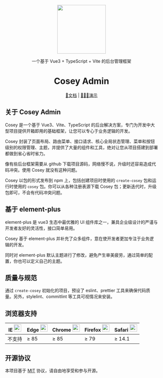 <div align="center">
  <p>
    <img width="160" src="https://fastly.jsdelivr.net/npm/@gunny/files@latest/cosey-logo.svg" />
  </p>

  <p>一个基于 Vue3 + TypeScript + Vite 的后台管理框架</p>

  <h1>Cosey Admin</h1>

[📖文档](https://docs.cosey.wzt.zone/) | [🧑🏻‍🏫演示](https://cosey.wzt.zone/)

</div>

## 关于 Cosey Admin

Cosey 是一个基于 Vue3、Vite、TypeScript 的后台解决方案，专门为开发中大型项目提供开箱即用的基础框架，让您可以专心于业务逻辑的开发。

Cosey 封装了页面布局、路由菜单、接口请求、核心全局状态管理、菜单和按钮级别的权限管理、主题，并提供了大量的组件和工具，绝对让您从项目搭建到部署都做到省心省时省力。

像有些后台框架需要从 github 下载项目源码，网络慢不说，升级时还容易造成代码冲突。使用 Cosey 就没有这种问题。

Cosey 以包的形式发布到 npm 上，包括创建项目时使用的 `create-cosey` 包和运行时使用的 `cosey` 包。你可以从各种注册表源下载 Cosey 包；更新迭代时，升级包即可，不会有代码冲突问题。

## 基于 element-plus

element-plus 是 vue3 生态中最优雅的 UI 组件库之一，兼具企业级设计的严谨与开发者友好的灵活性，接口简单易用。

Cosey 基于 element-plus 并补充了众多组件，意在使开发者更加专注于业务逻辑的开发。

同时对 element-plus 默认主题进行了修改，避免产生审美疲劳，通过简单的配置，你也可以定义自己的主题。

## 质量与规范

通过 `create-cosey` 初始化的项目，预设了 eslint、prettier 工具来确保代码质量。另外，stylelint、commitlint 等工具可视情况来安装。

## 浏览器支持

<table>
  <thead>
    <tr>
      <th>IE <img src="https://fastly.jsdelivr.net/npm/@gunny/files@latest/LogosInternetexplorer.svg" width="24" height="24" /></th>
      <th>Edge <img src="https://fastly.jsdelivr.net/npm/@gunny/files@latest/LogosMicrosoftEdge.svg" width="24" height="24" /></th>
      <th>Chrome <img src="https://fastly.jsdelivr.net/npm/@gunny/files@latest/LogosChrome.svg" width="24" height="24" /></th>
      <th>Firefox <img src="https://fastly.jsdelivr.net/npm/@gunny/files@latest/LogosFirefox.svg" width="24" height="24" /></th>
      <th>Safari <img src="https://fastly.jsdelivr.net/npm/@gunny/files@latest/LogosSafari.svg" width="24" height="24" /></th>
    </tr>
  </thead>
  <tbody>
    <tr>
      <td>不支持</td>
      <td>≥ 85</td>
      <td>≥ 85</td>
      <td>≥ 79</td>
      <td>≥ 14.1</td>
    </tr>
  </tbody>
</table>

## 开源协议

本项目基于 [MIT](https://zh.wikipedia.org/wiki/MIT%E8%A8%B1%E5%8F%AF%E8%AD%89) 协议，请自由地享受和参与开源。
